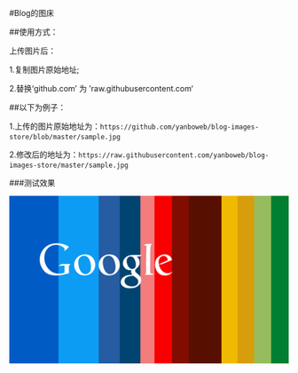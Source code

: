 #Blog的图床


##使用方式：

上传图片后：

1.复制图片原始地址;

2.替换‘github.com’ 为 ’raw.githubusercontent.com‘


##以下为例子：

1.上传的图片原始地址为：`https://github.com/yanboweb/blog-images-store/blob/master/sample.jpg`

2.修改后的地址为：`https://raw.githubusercontent.com/yanboweb/blog-images-store/master/sample.jpg`


###测试效果

![我是测试图片](https://raw.githubusercontent.com/yanboweb/blog-images-store/master/sample.jpg "我是测试图片")
